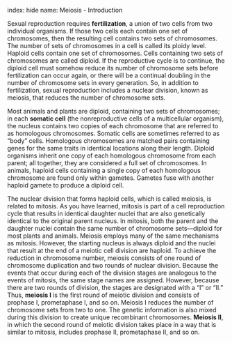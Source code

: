 index: hide
name: Meiosis - Introduction

Sexual reproduction requires  **fertilization**, a union of two cells from two individual organisms. If those two cells each contain one set of chromosomes, then the resulting cell contains two sets of chromosomes. The number of sets of chromosomes in a cell is called its ploidy level. Haploid cells contain one set of chromosomes. Cells containing two sets of chromosomes are called diploid. If the reproductive cycle is to continue, the diploid cell must somehow reduce its number of chromosome sets before fertilization can occur again, or there will be a continual doubling in the number of chromosome sets in every generation. So, in addition to fertilization, sexual reproduction includes a nuclear division, known as meiosis, that reduces the number of chromosome sets.

Most animals and plants are diploid, containing two sets of chromosomes; in each  **somatic cell** (the nonreproductive cells of a multicellular organism), the nucleus contains two copies of each chromosome that are referred to as homologous chromosomes. Somatic cells are sometimes referred to as “body” cells. Homologous chromosomes are matched pairs containing genes for the same traits in identical locations along their length. Diploid organisms inherit one copy of each homologous chromosome from each parent; all together, they are considered a full set of chromosomes. In animals, haploid cells containing a single copy of each homologous chromosome are found only within gametes. Gametes fuse with another haploid gamete to produce a diploid cell.

The nuclear division that forms haploid cells, which is called meiosis, is related to mitosis. As you have learned, mitosis is part of a cell reproduction cycle that results in identical daughter nuclei that are also genetically identical to the original parent nucleus. In mitosis, both the parent and the daughter nuclei contain the same number of chromosome sets—diploid for most plants and animals. Meiosis employs many of the same mechanisms as mitosis. However, the starting nucleus is always diploid and the nuclei that result at the end of a meiotic cell division are haploid. To achieve the reduction in chromosome number, meiosis consists of one round of chromosome duplication and two rounds of nuclear division. Because the events that occur during each of the division stages are analogous to the events of mitosis, the same stage names are assigned. However, because there are two rounds of division, the stages are designated with a “I” or “II.” Thus,  **meiosis I** is the first round of meiotic division and consists of prophase I, prometaphase I, and so on. Meiosis I reduces the number of chromosome sets from two to one. The genetic information is also mixed during this division to create unique recombinant chromosomes.  **Meiosis II**, in which the second round of meiotic division takes place in a way that is similar to mitosis, includes prophase II, prometaphase II, and so on.
